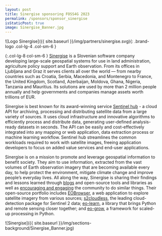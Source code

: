```yaml
---
layout: post
title: Sinergise sponsoring FOSS4G 2023
permalink: /sponsors/sponsor_sinergise
isStaticPost: true
image: Sinergise_Banner.jpg
---
```


![Logo Sinergise]({{ site.baseurl }}/img/partners/sinergise.svg){: .brand-logo .col-lg-4 .col-sm-6 }

{:.col-lg-8 col-sm-6 }
[Sinergise](http://www.sinergise.com/) is a Slovenian software company developing large-scale geospatial systems for use in land administration, agriculture policy support and Earth observation. From its offices in Ljubljana and Graz it serves clients all over the world — from nearby countries such as Croatia, Serbia, Macedonia, and Montenegro to France, the United Kingdom, Scotland, Azerbaijan, Moldova, Ghana, Nigeria, Tanzania and Mauritius. Its solutions are used by more than 2 million people annually and help governments and companies manage assets worth trillions of EUR.

Sinergise is best known for its award-winning service [Sentinel hub](http://www.sentinel-hub.com/) - a cloud API for archiving, processing and distributing satellite data from a large variety of sources. It uses cloud infrastructure and innovative algorithms to efficiently process and distribute data, generating user-defined analysis-ready datasets in seconds. The API can be easily and cost-effectively integrated into any mapping or web application, data extraction process or machine learning workflow. Sentinel hub streamlines the common workloads required to work with satellite images, freeing application developers to focus on added value services and end-user applications.

Sinergise is on a mission to promote and leverage geospatial information to benefit society. They aim to use information, extracted from the vast volumes of Earth observation imagery that are becoming available every day, to help protect the environment, mitigate climate change and improve people’s everyday lives. All along the way, Sinergise is sharing their findings and lessons learned through [blogs](https://medium.com/sentinel-hub) and open-source tools and libraries as well as [encouraging and engaging](https://www.sentinel-hub.com/contest) the community to do similar things. Their open-source portfolio includes [EOBrowser](https://github.com/sentinel-hub/EOBrowser), a web application to explore satellite imagery from various sources; [s2cloudless](https://github.com/sentinel-hub/sentinel2-cloud-detector), the leading cloud-detection package for Sentinel 2 data; [eo-learn](https://github.com/sentinel-hub/eo-learn), a library that brings Python and remote sensing closer together; and [eo-grow](https://github.com/sentinel-hub/eo-grow), a framework for scaled-up processing in Python.

![Sinergise]({{ site.baseurl }}/img/sections-background/Sinergise_Banner.jpg)
